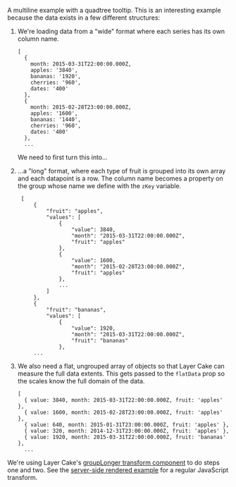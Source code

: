 A multiline example with a quadtree tooltip. This is an interesting example because the data exists in a few different structures:

1. We're loading data from a "wide" format where each series has its own column name.
   ```
   [
     {
       month: 2015-03-31T22:00:00.000Z,
       apples: '3840',
       bananas: '1920',
       cherries: '960',
       dates: '400'
     },
     {
       month: 2015-02-28T23:00:00.000Z,
       apples: '1600',
       bananas: '1440',
       cherries: '960',
       dates: '400'
     },
     ...
   ```
   We need to first turn this into...

2. ...a "long" format, where each type of fruit is grouped into its own array and each datapoint is a row. The column name becomes a property on the group whose name we define with the `zKey` variable.
   ```
    [
        {
            "fruit": "apples",
            "values": [
                {
                    "value": 3840,
                    "month": "2015-03-31T22:00:00.000Z",
                    "fruit": "apples"
                },
                {
                    "value": 1600,
                    "month": "2015-02-28T23:00:00.000Z",
                    "fruit": "apples"
                },
                ...
            ]
        },
        {
            "fruit": "bananas",
            "values": [
                {
                    "value": 1920,
                    "month": "2015-03-31T22:00:00.000Z",
                    "fruit": "bananas"
                },
        ...
    ```

3. We also need a flat, ungrouped array of objects so that Layer Cake can measure the full data extents. This gets passed to the `flatData` prop so the scales know the full domain of the data.
   ```
   [
     { value: 3840, month: 2015-03-31T22:00:00.000Z, fruit: 'apples' },
     { value: 1600, month: 2015-02-28T23:00:00.000Z, fruit: 'apples' },
     { value: 640, month: 2015-01-31T23:00:00.000Z, fruit: 'apples' },
     { value: 320, month: 2014-12-31T23:00:00.000Z, fruit: 'apples' },
     { value: 1920, month: 2015-03-31T22:00:00.000Z, fruit: 'bananas' },
     ...
   ```

We're using Layer Cake's [groupLonger transform component](/guide#grouplonger) to do steps one and two. See the [server-side rendered example](/example-ssr/Multiline) for a regular JavaScript transform.
